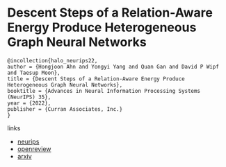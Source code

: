 # Descent Steps of a Relation-Aware Energy Produce Heterogeneous Graph Neural Networks

```
@incollection{halo_neurips22,
author = {Hongjoon Ahn and Yongyi Yang and Quan Gan and David P Wipf and Taesup Moon},
title = {Descent Steps of a Relation-Aware Energy Produce Heterogeneous Graph Neural Networks},
booktitle = {Advances in Neural Information Processing Systems (NeurIPS) 35},
year = {2022},
publisher = {Curran Associates, Inc.}
}
```

links
- [neurips](https://nips.cc/Conferences/2022/Schedule?showEvent=54285)
- [openreview](https://openreview.net/forum?id=hgNxCMKARgt)
- [arxiv](https://arxiv.org/abs/2206.11081)

